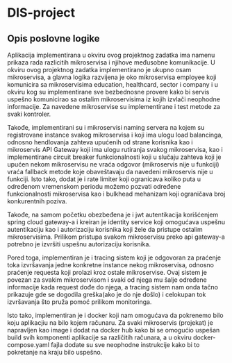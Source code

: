 # DIS-project
## Opis poslovne logike
Aplikacija implementirana u okviru ovog projektnog zadatka ima namenu prikaza rada razlicitih mikroservisa i njihove međusobne komunikacije. U okviru ovog projektnog zadatka implementirano je ukupno osam mikroservisa, a glavna logika razvijena je oko mikroservisa employee koji komunicira sa mikroservisima education, healthcard, sector i company i u okviru kog su implementirane sve bezbednosne provere kako bi servis uspešno komunicirao sa ostalim mikroservisima iz kojih izvlači
neophodne informacije. Za navedene mikroservise su implementirane i test metode za svaki kontroler.

Takođe, implementirani su i mikroservisi naming servera na kojem su registrovane instance svakog mikroservisa i koji ima ulogu load balancinga,
odnosno hendlovanja zahteva upućenih od strane korisnika kao i mikroservis API Gateway koji ima ulogu rutiranja svakog mikroservisa, kao i implementirane
circuit breaker funkcionalnosti koji u slučaju zahteva koji je upućen nekom mikroservisu ne vraća odgovor (mikroservis nije u funkciji) vraća fallback metode koje obaveštavaju da navedeni mikroservis nije u funkciji. Isto tako, dodat je i rate limiter koji ogranicava koliko puta u određenom vremenskom periodu 
možemo pozvati određene funkcionalnosti mikroservisa kao i bulkhead mehanizam koji ograničava broj konkurentnih poziva. 

Takođe, na samom početku obezbeđena je i jwt autentikacija korišćenjem spring cloud gateway-a i kreiran je identity service koji omogućava uspešnu autentikaciju kao i autorizaciju korisnika koji žele da pristupe ostalim mikroservisima. Prilikom pristupa svakom mikroservisu preko api gateway-a potrebno je izvršiti uspešnu autorizaciju korisnika. 

Pored toga, implementiran je i tracing sistem koji je odgovoran za praćenje toka izvršavanja jedne konkretne instance nekog mikroservisa, odnosno praćenje requesta koji prolazi kroz ostale mikroservise. Ovaj sistem je povezan za svakim mikroservisom i svaki od njega mu šalje određene informacije kada request dođe do njega, a tracing sistem nam onda tačno prikazuje gde se dogodila greška(ako je do nje došlo) i celokupan tok izvršavanja što pruža pomoć prilikom monitoringa.

Isto tako, implementiran je i docker koji nam omogućava da pokrenemo bilo koju aplikacjiu na bilo kojem računaru. Za svaki mikroservis (projekat) je napravljen kao image i dodat na docker hub kako bi se omogućio uspešan build svih komponenti aplikacije sa različitih računara, a u okviru docker-compose.yaml fajla dodate su sve neophodne instrukcije kako bi to pokretanje na kraju bilo uspešno.

